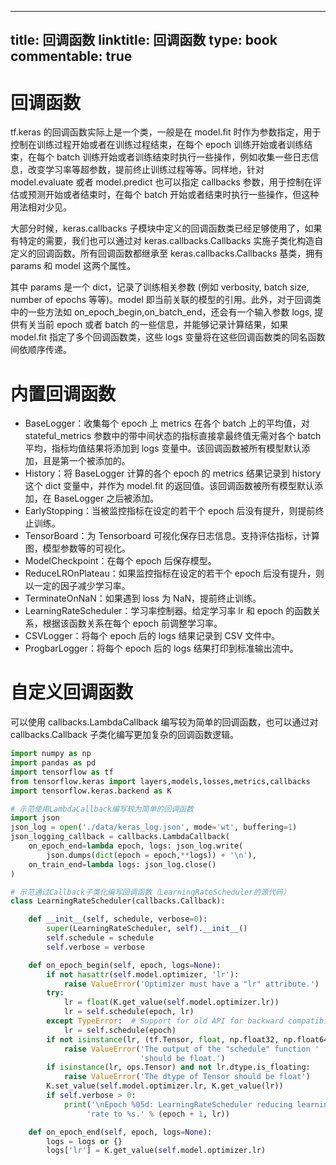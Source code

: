 
---
title: 回调函数
linktitle: 回调函数
type: book
commentable: true
---

# 回调函数

tf.keras 的回调函数实际上是一个类，一般是在 model.fit 时作为参数指定，用于控制在训练过程开始或者在训练过程结束，在每个 epoch 训练开始或者训练结束，在每个 batch 训练开始或者训练结束时执行一些操作，例如收集一些日志信息，改变学习率等超参数，提前终止训练过程等等。同样地，针对 model.evaluate 或者 model.predict 也可以指定 callbacks 参数，用于控制在评估或预测开始或者结束时，在每个 batch 开始或者结束时执行一些操作，但这种用法相对少见。

大部分时候，keras.callbacks 子模块中定义的回调函数类已经足够使用了，如果有特定的需要，我们也可以通过对 keras.callbacks.Callbacks 实施子类化构造自定义的回调函数。所有回调函数都继承至 keras.callbacks.Callbacks 基类，拥有 params 和 model 这两个属性。

其中 params 是一个 dict，记录了训练相关参数 (例如 verbosity, batch size, number of epochs 等等)。model 即当前关联的模型的引用。此外，对于回调类中的一些方法如 on_epoch_begin,on_batch_end，还会有一个输入参数 logs, 提供有关当前 epoch 或者 batch 的一些信息，并能够记录计算结果，如果 model.fit 指定了多个回调函数类，这些 logs 变量将在这些回调函数类的同名函数间依顺序传递。

# 内置回调函数

- BaseLogger：收集每个 epoch 上 metrics 在各个 batch 上的平均值，对 stateful_metrics 参数中的带中间状态的指标直接拿最终值无需对各个 batch 平均，指标均值结果将添加到 logs 变量中。该回调函数被所有模型默认添加，且是第一个被添加的。
- History：将 BaseLogger 计算的各个 epoch 的 metrics 结果记录到 history 这个 dict 变量中，并作为 model.fit 的返回值。该回调函数被所有模型默认添加，在 BaseLogger 之后被添加。
- EarlyStopping：当被监控指标在设定的若干个 epoch 后没有提升，则提前终止训练。
- TensorBoard：为 Tensorboard 可视化保存日志信息。支持评估指标，计算图，模型参数等的可视化。
- ModelCheckpoint：在每个 epoch 后保存模型。
- ReduceLROnPlateau：如果监控指标在设定的若干个 epoch 后没有提升，则以一定的因子减少学习率。
- TerminateOnNaN：如果遇到 loss 为 NaN，提前终止训练。
- LearningRateScheduler：学习率控制器。给定学习率 lr 和 epoch 的函数关系，根据该函数关系在每个 epoch 前调整学习率。
- CSVLogger：将每个 epoch 后的 logs 结果记录到 CSV 文件中。
- ProgbarLogger：将每个 epoch 后的 logs 结果打印到标准输出流中。

# 自定义回调函数

可以使用 callbacks.LambdaCallback 编写较为简单的回调函数，也可以通过对 callbacks.Callback 子类化编写更加复杂的回调函数逻辑。

```py
import numpy as np
import pandas as pd
import tensorflow as tf
from tensorflow.keras import layers,models,losses,metrics,callbacks
import tensorflow.keras.backend as K

# 示范使用LambdaCallback编写较为简单的回调函数
import json
json_log = open('./data/keras_log.json', mode='wt', buffering=1)
json_logging_callback = callbacks.LambdaCallback(
    on_epoch_end=lambda epoch, logs: json_log.write(
        json.dumps(dict(epoch = epoch,**logs)) + '\n'),
    on_train_end=lambda logs: json_log.close()
)

# 示范通过Callback子类化编写回调函数（LearningRateScheduler的源代码）
class LearningRateScheduler(callbacks.Callback):

    def __init__(self, schedule, verbose=0):
        super(LearningRateScheduler, self).__init__()
        self.schedule = schedule
        self.verbose = verbose

    def on_epoch_begin(self, epoch, logs=None):
        if not hasattr(self.model.optimizer, 'lr'):
            raise ValueError('Optimizer must have a "lr" attribute.')
        try:
            lr = float(K.get_value(self.model.optimizer.lr))
            lr = self.schedule(epoch, lr)
        except TypeError:  # Support for old API for backward compatibility
            lr = self.schedule(epoch)
        if not isinstance(lr, (tf.Tensor, float, np.float32, np.float64)):
            raise ValueError('The output of the "schedule" function '
                             'should be float.')
        if isinstance(lr, ops.Tensor) and not lr.dtype.is_floating:
            raise ValueError('The dtype of Tensor should be float')
        K.set_value(self.model.optimizer.lr, K.get_value(lr))
        if self.verbose > 0:
            print('\nEpoch %05d: LearningRateScheduler reducing learning '
                 'rate to %s.' % (epoch + 1, lr))

    def on_epoch_end(self, epoch, logs=None):
        logs = logs or {}
        logs['lr'] = K.get_value(self.model.optimizer.lr)
```

    